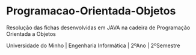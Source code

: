 # Programacao-Orientada-Objetos

Resolução das fichas desenvolvidas em JAVA na cadeira de Programação Orientada a Objetos

Universidade do Minho | Engenharia Informática | 2ºAno | 2ºSemestre

